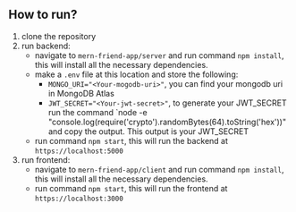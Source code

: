 ## How to run?
1. clone the repository
2. run backend:
    - navigate to `mern-friend-app/server` and run command `npm install`, this will install all the necessary dependencies.
    - make a `.env` file at this location and store the following:
        - `MONGO_URI="<Your-mogodb-uri>"`, you can find your mongodb uri in MongoDB Atlas
        - `JWT_SECRET="<Your-jwt-secret>"`, to generate your JWT_SECRET run the command `node -e "console.log(require('crypto').randomBytes(64).toString('hex'))" and copy the output. This output is your JWT_SECRET
    - run command `npm start`, this will run the backend at `https://localhost:5000`
3. run frontend:
    - navigate to `mern-friend-app/client` and run command `npm install`, this will install all the necessary dependencies.
    - run command `npm start`, this will run the frontend at `https://localhost:3000`
